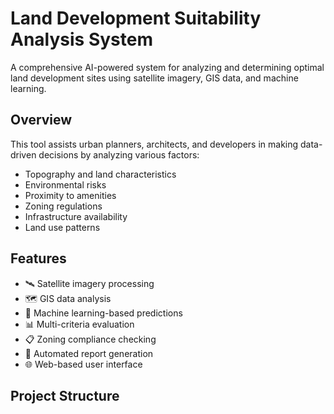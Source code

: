 # Land Development Suitability Analysis System

A comprehensive AI-powered system for analyzing and determining optimal land development sites using satellite imagery, GIS data, and machine learning.

## Overview

This tool assists urban planners, architects, and developers in making data-driven decisions by analyzing various factors:
- Topography and land characteristics
- Environmental risks
- Proximity to amenities
- Zoning regulations
- Infrastructure availability
- Land use patterns

## Features

- 🛰️ Satellite imagery processing
- 🗺️ GIS data analysis
- 🤖 Machine learning-based predictions
- 📊 Multi-criteria evaluation
- 📋 Zoning compliance checking
- 📑 Automated report generation
- 🌐 Web-based user interface

## Project Structure